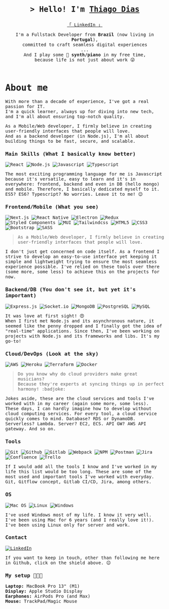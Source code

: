 <div align="center" style="margin-bottom: 4rem">
  <samp>
    <p style="margin: 0.5em 0 1em 0; font-size: 1.5rem; font-weight: bold">
      &gt; Hello! I'm <b><a target="_blank" href="http://thiagodias.me">Thiago Dias</a></b>
    </p>
    <div>
      <a href="https://www.linkedin.com/in/thids">「 LinkedIn 」</a>
      <p>
        I'm a Fullstack Developer from <b>Brazil</b> (now living in <b>Portugal</b>),
        <br>committed to craft seamless digital experiences
        <br>...
        <br>And I play some 🎹 <b>synth/piano</b> in my free time,
        <br> because life is not just about work 😜
      </p>
    </div>
  </samp>
</div>

<samp>

# About me

With more than a decade of experience, I've got a real passion for IT.  
I'm a quick learner, always up for diving into new tech, and I'm all about ensuring top-notch quality.

As a Mobile/Web developer, I firmly believe in creating user-friendly interfaces that people will love.  
And as a backend developer (in Node.js), I'm all about building things to be fast, secure, and scalable.

### Main Skills (What I basically know better)

![React](https://img.shields.io/badge/react-222222?style=for-the-badge&logo=react)
![Node.js](https://img.shields.io/badge/node.js-43873f?style=for-the-badge&logo=node.js&logoColor=white)
![Javascript](https://img.shields.io/badge/javascript-f7dd1c?style=for-the-badge&logo=javascript&logoColor=333333)
![Typescript](https://img.shields.io/badge/typescript-3079c6?style=for-the-badge&logo=typescript&logoColor=white)

The most exciting programming language for me is Javascript because it's versatile, easy to learn and it's in everywhere: frontend, backend and even in DB (hello mongo) and mobile. Therefore, I basically dedicated myself to it. ES5? ES6? Typescript? No worries. Leave it to me! 😉

### Frontend/Mobile (What you see)

![Next.js](https://img.shields.io/badge/next.js-fdfdfd?style=for-the-badge&logo=next.js&logoColor=353535)
![React Native](https://img.shields.io/badge/React%20Native-21232a?style=for-the-badge&logo=react)
![Electron](https://img.shields.io/badge/electron-1b1c26?style=for-the-badge&logo=electron&logoColor=white)
![Redux](https://img.shields.io/badge/redux-764abc?style=for-the-badge&logo=redux)
![Styled Components](https://img.shields.io/badge/styled--components-fa84aa?style=for-the-badge&logo=styled-components&logoColor=white)
![MUI](https://img.shields.io/badge/Material%20UI-0281ff?style=for-the-badge&logo=mui&logoColor=white)
![Tailwindcss](https://img.shields.io/badge/tailwindcss-38bcf9?style=for-the-badge&logo=tailwindcss&logoColor=white)
![HTML5](https://img.shields.io/badge/html5-e34f26?style=for-the-badge&logo=html5&logoColor=white)
![CSS3](https://img.shields.io/badge/css3-264de4?style=for-the-badge&logo=css3)
![Bootstrap](https://img.shields.io/badge/bootstrap-7952b3?style=for-the-badge&logo=bootstrap&logoColor=white)
![SASS](https://img.shields.io/badge/sass-cf649a?style=for-the-badge&logo=sass&logoColor=white)

> As a Mobile/Web developer, I firmly believe in creating user-friendly interfaces that people will love.

I don't just get concerned on code itself. As a frontend I strive to develop an easy-to-use interface yet keeping it simple and lightweight trying to ensure the most seamless experience possible. I've relied on these tools over there (some more, some less) to achieve this on the projects for now.

### Backend/DB (You don't see it, but yet it's important)

![Express.js](https://img.shields.io/badge/express.js-000000?style=for-the-badge&logo=express)
![Socket.io](https://img.shields.io/badge/socket.io-f5f5f5?style=for-the-badge&logo=socket.io&logoColor=333333)
![MongoDB](https://img.shields.io/badge/mongodb-011e2b?style=for-the-badge&logo=mongodb&logoColor=01ec63)
![PostgreSQL](https://img.shields.io/badge/postgresql-336791?style=for-the-badge&logo=postgresql&logoColor=white)
![MySQL](https://img.shields.io/badge/mysql-ffffff?style=for-the-badge&logo=mysql)

It was love at first sight! 😍  
When I first met Node.js and its asynchronous nature, it seemed like the penny dropped and I finally got the idea of "real-time" applications. Since then, I've been working on projects with Node.js and its frameworks and libs. It's my go-to!

### Cloud/DevOps (Look at the sky)

![AWS](https://img.shields.io/badge/aws-222f3e?style=for-the-badge&logo=amazon-aws)
![Heroku](https://img.shields.io/badge/heroku-5e468a?style=for-the-badge&logo=heroku)
![Terraform](https://img.shields.io/badge/Terraform-7b42bc?style=for-the-badge&logo=terraform&logoColor=white)
![Docker](https://img.shields.io/badge/docker-2496ed?style=for-the-badge&logo=docker&logoColor=white)

> Do you know why do cloud providers make great musicians?  
> Because they're experts at syncing things up in perfect harmony! :badjoke:

Jokes aside, these are the cloud services and tools I've worked with in my career (again some more, some less).  
These days, I can hardly imagine how to develop without cloud computing services. For every tool, a cloud service quickly comes to mind. Database? RDS or DynamoDB. Serverless? Lambda. Server? EC2, ECS. API GW? AWS API gateway. And so on.

### Tools

![Git](https://img.shields.io/badge/git-f34e29?style=for-the-badge&logo=git&logoColor=white)
![Github](https://img.shields.io/badge/github-24292f?style=for-the-badge&logo=github)
![Gitlab](https://img.shields.io/badge/gitlab-fdfdfd?style=for-the-badge&logo=gitlab)
![Webpack](https://img.shields.io/badge/webpack-111111?style=for-the-badge&logo=webpack)
![NPM](https://img.shields.io/badge/npm-cb0300?style=for-the-badge&logo=npm&logoColor=white)
![Postman](https://img.shields.io/badge/postman-ff6c37?style=for-the-badge&logo=postman&logoColor=white)
![Jira](https://img.shields.io/badge/jira-1d55c5?style=for-the-badge&logo=jira)
![Confluence](https://img.shields.io/badge/confluence-205080?style=for-the-badge&logo=confluence)
![Trello](https://img.shields.io/badge/trello-24729f?style=for-the-badge&logo=trello)

If I would add all the tools I know and I've worked in my life this list would be too long. These are some of the most used and important tools I've worked with everyday. Git, Gitflow concept, Gitlab CI/CD, Jira, among others.

### OS

![Mac OS](https://img.shields.io/badge/mac%20os-000000?style=for-the-badge&logo=apple&label=current)
![Linux](https://img.shields.io/badge/Linux-fdc725?style=for-the-badge&logo=linux&logoColor=333333)
![Windows](https://img.shields.io/badge/windows-0160b8?style=for-the-badge&logo=windows)

I've used Windows most of my life. I know it very well.  
I've been using Mac for 6 years (and I really love it!).  
I've been using Linux only for server and work.

### Contact

[![LinkedIn](https://img.shields.io/badge/LinkedIn-0077B5?style=for-the-badge&logo=linkedin&logoColor=white)](https://www.linkedin.com/in/thids/?locale=en_US)

If you want to keep in touch, other than following me here in Github, click on the shield above. 😉

### My setup 👨🏻‍💻

**Laptop:** MacBook Pro 13" (M1)  
**Display:** Apple Studio Display  
**Earphones:** AirPods Pro (and Max)  
**Mouse:** TrackPad/Magic Mouse

</samp>
<!--
**thi-days/thi-days** is a ✨ _special_ ✨ repository because its `README.md` (this file) appears on your GitHub profile.

Here are some ideas to get you started:

- 🔭 I’m currently working on ...
- 🌱 I’m currently learning ...
- 👯 I’m looking to collaborate on ...
- 🤔 I’m looking for help with ...
- 💬 Ask me about ...
- 📫 How to reach me: ...
- 😄 Pronouns: ...
- ⚡ Fun fact: ...
  -->
